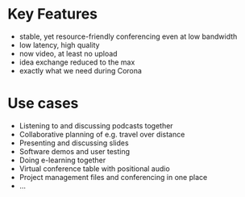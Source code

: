 # Key Features

- stable, yet resource-friendly conferencing even at low bandwidth
- low latency, high quality
- now video, at least no upload
- idea exchange reduced to the max
- exactly what we need during Corona

# Use cases

- Listening to and discussing podcasts together
- Collaborative planning of e.g. travel over distance
- Presenting and discussing slides
- Software demos and user testing
- Doing e-learning together
- Virtual conference table with positional audio
- Project management files and conferencing in one place
- ...

